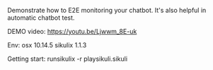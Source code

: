 Demonstrate how to E2E monitoring your chatbot. It's also helpful in automatic chatbot test. 

DEMO video: https://youtu.be/Ljwwm_8E-uk

Env:
osx 10.14.5
sikulix 1.1.3

Getting start:
runsikulix -r playsikuli.sikuli
